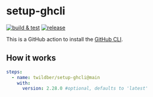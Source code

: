 # setup-ghcli
[![build & test](https://github.com/twildber/setup-ghcli/actions/workflows/test.yaml/badge.svg)](https://github.com/twildber/setup-ghcli/actions/workflows/test.yaml)
[![release](https://github.com/twildber/setup-ghcli/actions/workflows/release.yaml/badge.svg)](https://github.com/twildber/setup-ghcli/actions/workflows/release.yaml)

This is a GitHub action to install the [GitHub CLI](https://cli.github.com/).

## How it works

```yaml
steps:
  - name: twildber/setup-ghcli@main
    with:
      version: 2.28.0 #optional, defaults to 'latest'
```
